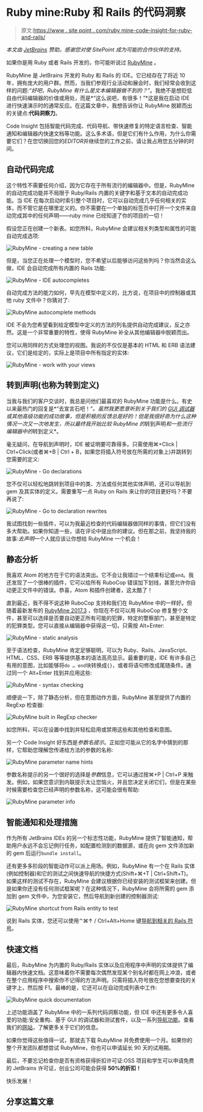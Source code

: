 # Ruby mine:Ruby 和 Rails 的代码洞察

> 原文:[https://www . site point . com/ruby mine-code-insight-for-ruby-and-rails/](https://www.sitepoint.com/rubymine-code-insight-for-ruby-and-rails/)

*本文由 [JetBrains](https://www.jetbrains.com/ruby/features/ruby_ide.html) 赞助。感谢您对使 SitePoint 成为可能的合作伙伴的支持。*

如果你是用 Ruby 或者 Rails 开发的，你可能听说过 [RubyMine](http://synd.co/2A4Tvmo) 。

RubyMine 是 JetBrains 开发的 Ruby 和 Rails 的 IDE。它已经存在了将近 10 年，拥有庞大的用户群。然而，当我们参观行业活动和展会时，我们经常会收到这样的问题:*“好吧，RubyMine 有什么是文本编辑器做不到的？”*。我绝不是想贬低自由代码编辑器的价值或用处，而是*“这么说吧，有很多！”*这是我在启动 IDE 进行快速演示时的通常反应。在这篇文章中，我想告诉你让 RubyMine 脱颖而出的关键点:**代码洞察力**。

Code Insight 包括智能代码完成、代码导航、带快速修复的特定语言检查、智能通知和编辑器内快速文档等功能。这么多术语，但是它们有什么作用，为什么你需要它们？在您切换回您的$EDITOR$并继续您的工作之前，请让我占用您五分钟的时间。

## 自动代码完成

这个特性不需要任何介绍，因为它存在于所有流行的编辑器中。但是，RubyMine 的自动完成功能并不局限于 Ruby/Rails 内置的关键字和基于文本的自动完成功能。当 IDE 在每次启动时索引整个项目时，它可以自动完成几乎任何相关的实体，而不管它是在哪里定义的。你不需要在一个单独的标签页中打开一个文件来自动完成其中的任何声明——ruby mine 已经知道了你的项目的一切！

假设您正在创建一个新表。如您所料，RubyMine 会建议相关列类型和属性的可能自动完成选项:

![RubyMine - creating a new table](../Images/8b16efef6a9a2496b775bb0db38aa577.png)

但是，当您正在处理一个模型时，您不希望以后能够访问这些列吗？你当然会这么做，IDE 会自动完成所有内置的 Rails 功能:

![RubyMine - IDE autocompletes](../Images/b57d7f22393ff72db478b05fbaaf9270.png)

自动完成方法的能力如何，早先在模型中定义的，比方说，在项目中的控制器或其他 ruby 文件中？你猜对了:

![RubyMine autocomplete methods](../Images/76f150c08a85034f325629adfd995498.png)

IDE 不会为您希望看到给定模型中定义的方法的列名提供自动完成建议，反之亦然。这是一个非常重要的特性，使得 RubyMine 补全从其他编辑器中脱颖而出。

您可以用同样的方式处理您的视图。我说的不仅仅是基本的 HTML 和 ERB 语法建议，它们是给定的，实际上是项目中所有指定的实体:

![RubyMine - work with your views](../Images/1d0265314916a0b82c20a1b44bed5d0b.png)

## 转到声明(也称为转到定义)

当我与我们的客户交谈时，我总是问他们最喜欢的 RubyMine 功能是什么。有史以来最热门的回复是*“去宣言石吧！”*。虽然我更愿意听到关于我们的 [GUI 调试器](http://synd.co/2nGERjt)或其他高级功能的成功故事，但是积极的反馈总是好的！但是我很好奇为什么这种情况一次又一次地发生，所以最终我开始比较 RubyMine 的*转到声明*和一些流行编辑器中的*转到定义*。

毫无疑问，在导航到声明时，IDE 被证明要可靠得多。只需使用⌘+Click | Ctrl+Click(或者⌘+B | Ctrl + B，如果您将插入符号放在所需的对象上)并跳转到您需要的定义:

![RubyMine - Go declarations](../Images/d1f763f882abf713dfc5acb03368d4f7.png)

您不仅可以轻松地跳转到项目中的类、方法或任何其他实体声明，还可以导航到 gem 及其实体的定义。需要重写一点 Ruby on Rails 来让你的项目更好吗？不要再说了:

![RubyMine - Go to declaration rewrites](../Images/f1cf75764c365a43123ad5a63b1213fc.png)

我试图找到一些插件，可以为我最近检查的代码编辑器做同样的事情，但它们没有多大帮助。如果你知道一些，请在评论中提出你的建议。但在那之前，我坚持我的故事:*去声明*一个人就应该让你想给 RubyMine 一个机会！

## 静态分析

我喜欢 Atom 的地方在于它的语法突出。它不会让我错过一个结束标记或`end`。我还发现了一个很棒的插件，它可以给所有 RuboCop 错误加下划线，甚至允许你自动更正文件中的错误。恭喜，Atom 和插件创建者，这太酷了！

直到最近，我不得不说这种 RuboCop 支持和我们在 RubyMine 中的一样好。但随着最新发布的 [RubyMine 2017.3](http://synd.co/2kakSov) ，你现在不仅可以用 RuboCop 修复整个文件，甚至可以选择是否要自动更正所有可能的犯罪，特定的警察部门，甚至是特定的犯罪类型。您可以直接从编辑器中获得这一切，只需按 Alt+Enter:

![RubyMine - static analysis](../Images/4c9df56ad708b34b9665de38e65f7224.png)

至于语法检查，RubyMine 肯定足够聪明，可以为 Ruby、Rails、JavaScript、HTML、CSS、ERB 等等提供基本的语法高亮显示。最重要的是，IDE 有许多自己有用的意图，比如能够将`do … end`块转换成`{}`，或者将语句修改成尾随条件。通过同一个 Alt+Enter 找到并应用这些:

![RubyMine - syntax checking](../Images/0460a9f0ab576675f76958b5c5728947.png)

顺便说一下，除了静态分析，但在意图动作方面，RubyMine 甚至提供了内置的 RegExp 检查器:

![RubyMine built in RegExp checker](../Images/4cc83ad5d61049bc270dff6b6b7fb7c7.png)

如您所料，可以在设置中找到并轻松启用或禁用这些和其他检查和意图。

另一个 Code Insight 好东西是*参数名提示*。正如您可能从它的名字中猜到的那样，它帮助您理解您传递给方法的参数的名称:

![RubyMine parameter name hints](../Images/952bc278dea28570cd62b26c64d6045e.png)

参数名称提示的另一个很好的选择是*参数*信息，它可以通过按⌘+P | Ctrl+P 来触发。例如，如果您意识到内联提示太让您恼火，并且您决定关闭它们，但是在某些时候需要检查您已经声明的参数名称，这可能会很有帮助:

![RubyMine parameter info](../Images/052cf58df6544c18223507b11ed8addc.png)

## 智能通知和处理措施

作为所有 JetBrains IDEs 的另一个标志性功能，RubyMine 提供了智能通知，帮助用户永远不会忘记例行任务，如配置检测到的数据源，或在向 gem 文件添加新的 gem 后运行`bundle install`。

还有更多多阶段的智能动作可以派上用场。例如，RubyMine 有一个在 Rails 实体(例如控制器)和它的测试之间快速导航的快捷方式(Shift+⌘+T | Ctrl+Shift+T)。如果这样的测试不存在，RubyMine 会建议根据你已经安装的测试框架来创建。但是如果你还没有任何测试框架呢？在这种情况下，RubyMine 会将所需的 gem 添加到 gem 文件中，为您安装它，然后导航到新创建的控制器测试:

![RubyMine shortcut from Rails entity to test](../Images/1ec6fbc3bbf5b50cbf96e91a82c8c30a.png)

说到 Rails 实体，您还可以使用⌃⌘↑ / Ctrl+Alt+Home 键[导航到相关的 Rails 符号](http://synd.co/2BQlW85)。

## 快速文档

最后，RubyMine 为内置的 Ruby/Rails 实体以及应用程序中声明的实体提供了编辑器内快速文档。这意味着你不需要每次偶然发现某个别名时都在网上冲浪，或者在整个应用程序中搜索你不记得的方法声明。只需将插入符号放在您想要查找的关键字上，然后按 F1。最棒的是，它还可以在自动完成列表中工作:

![RubyMine quick documentation](../Images/9a839ea1d3167462bde7d2fc3d4ac0b1.png)

上述功能涵盖了 RubyMine 中的一系列代码洞察功能，但 IDE 中还有更多令人喜爱的功能:安全重构、基于 GUI 的调试器和测试套件，以及一系列[导航功能](http://synd.co/2BQlW85)。查看我们的[网站](http://synd.co/2A3Yaox)，了解更多关于它们的信息。

如果你觉得这些值得一试，那就去下载 RubyMine 并免费使用一个月。如果你的整个开发团队都想尝试 RubyMine，你也可以申请延长 90 天的试用期。

最后，不要忘记检查你是否有资格获得折扣许可证:OSS 项目和学生可以申请免费的 JetBrains 许可证，创业公司可能会获得 **50%的折扣！**

快乐发展！

## 分享这篇文章